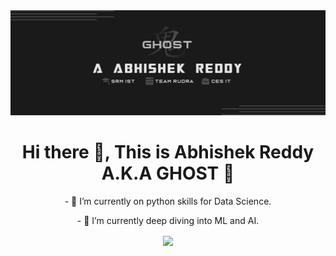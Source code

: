 <!-- ![banner](/git_banner.png) -->
<img src="https://raw.githubusercontent.com/AAbhishekReddy/AAbhishekReddy/master/git_banner.png">

<h1 align="center"> Hi there 👋, This is Abhishek Reddy A.K.A GHOST 👻</h1>

<p align="center">
- 🔭 I’m currently on python skills for Data Science.
</p>
<p align="center">
- 🌱 I’m currently deep diving into ML and AI.
</p>

<p align="center"> <img align="center" src = "https://github-readme-stats.vercel.app/api?username=AAbhishekReddy&show_icons=true&theme=algolia"> </p>
